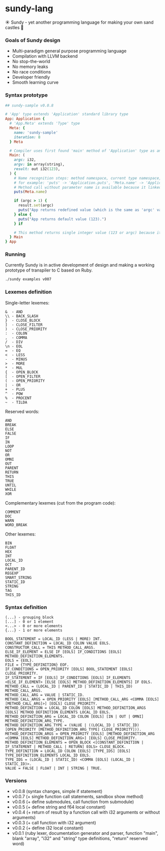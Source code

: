 # sundy-lang
☀️ Sundy - yet another programming language for making your own sand castles 👑

### Goals of Sundy design

* Multi-paradigm general purpose programming language
* Compilation with LLVM backend
* No stop-the-world
* No memory leaks
* No race conditions
* Developer friendly
* Smooth learning curve

### Syntax prototype

```ruby
## sundy-sample v0.0.8

# 'App' type extends 'Application' standard library type
App: Application {
  # 'App.Meta' extends 'Type' type
  Meta: {
    name: 'sundy-sample'
    iteration: 8
  } Meta

  # Compiler uses first found 'main' method of 'Application' type as an entrypoint function, here it is 'App.main'
  Main: (
    argc: i32, 
    argv: in array(string), 
    result: out i32(123),
  ) {
    # Name recognition steps: method namespace, current type namespace, global namespace
    # for example: 'puts' -> 'Application.puts', 'Meta.name' -> 'Application.Meta.name'.
    # Method call without parameter name is available because it linked to a method with single 'in' parameter.
    puts(Meta.name)

    if (argc > 1) {
      result.set(argc)
      puts("App returns redefined value (which is the same as 'argc' value).")
    } else {
      puts("App returns default value (123).")
    } if

    # This method returns single integer value (123 or argc) because it has single 'out' parameter which has default value (123).
  } Main
} App
```

### Running

Currently Sundy is in active development of design and making a working prototype of transpiler to C based on Ruby.

```sh
./sundy examples v007
```

### Lexemes definition

Single-letter lexemes:

```
&  - AND
\\ - BACK_SLASH
}  - CLOSE_BLOCK
]  - CLOSE_FILTER
)  - CLOSE_PRIORITY
:  - COLON
,  - COMMA
/  - DIV
\n - EOL
=  - EQ
<  - LESS
-  - MINUS
>  - MORE
*  - MUL
{  - OPEN_BLOCK
[  - OPEN_FILTER
(  - OPEN_PRIORITY
|  - OR
+  - PLUS
^  - POW
%  - PROCENT
~  - TILDA
```

Reserved words:

```
AND
BREAK
ELSE
FALSE
IF
IN
LOOP
NOT
OR
OMNI
OUT
PARENT
RETURN
THIS
TRUE
UNTIL
WHILE
XOR
```

Сomplementary lexemes (cut from the program code):

```
COMMENT
DOC
WARN
WORD_BREAK
```

Other lexemes:

```
BIN
FLOAT
HEX
INT
LOCAL_ID
OCT
PARENT_ID
REGEXP
SMART_STRING
STATIC_ID
STRING
TAG
THIS_ID
```

### Syntax definition

```
(...) - grouping block
[...] - 0 or 1 element
<...> - 0 or more elements
{...} - 1 or more elements

BOOL_STATEMENT = LOCAL_ID (LESS | MORE) INT.
CONSTANT_DEFINITION = LOCAL_ID COLON VALUE EOLS.
CONSTRUCTOR_CALL = THIS METHOD_CALL_ARGS.
ELSE_IF_ELEMENT = ELSE IF [EOLS] IF_CONDITIONS [EOLS] METHOD_DEFINITION_ELEMENTS.
EOLS = {EOL}.
FILE = {TYPE_DEFINITION} EOF.
IF_CONDITIONS = OPEN_PRIORITY [EOLS] BOOL_STATEMENT [EOLS] CLOSE_PRIORITY.
IF_STATEMENT = IF [EOLS] IF_CONDITIONS [EOLS] IF_ELEMENTS <ELSE_IF_ELEMENT> [ELSE [EOLS] METHOD_DEFINITION_ELEMENTS] IF EOLS.
METHOD_CALL = (LOCAL_ID | PARENT_ID | STATIC_ID | THIS_ID) METHOD_CALL_ARGS.
METHOD_CALL_ARG = VALUE | STATIC_ID.
METHOD_CALL_ARGS = OPEN_PRIORITY [EOLS] [METHOD_CALL_ARG <COMMA [EOLS] [METHOD_CALL_ARG]>] [EOLS] CLOSE_PRIORITY.
METHOD_DEFINITION = LOCAL_ID COLON [EOLS] METHOD_DEFINITION_ARGS [EOLS] METHOD_DEFINITION_ELEMENTS LOCAL_ID EOLS.
METHOD_DEFINITION_ARG = LOCAL_ID COLON [EOLS] [IN | OUT | OMNI] METHOD_DEFINITION_ARG_TYPE.
METHOD_DEFINITION_ARG_TYPE = (VALUE | ((LOCAL_ID | STATIC_ID) [OPEN_PRIORITY [METHOD_DEFINITION_ARG_TYPE] CLOSE_PRIORITY])).
METHOD_DEFINITION_ARGS = OPEN_PRIORITY [EOLS] [METHOD_DEFINITION_ARG <COMMA [EOLS] METHOD_DEFINITION_ARG>] [EOLS] CLOSE_PRIORITY.
METHOD_DEFINITION_ELEMENTS = OPEN_BLOCK <[CONSTANT_DEFINITION | IF_STATEMENT | METHOD_CALL | RETURN] EOLS> CLOSE_BLOCK.
TYPE_DEFINITION = LOCAL_ID COLON [EOLS] [TYPE_IDS] [EOLS] TYPE_DEFINITION_ELEMENTS LOCAL_ID EOLS.
TYPE_IDS = (LOCAL_ID | STATIC_ID) <COMMA [EOLS] (LOCAL_ID | STATIC_ID)>.
VALUE = FALSE | FLOAT | INT | STRING | TRUE.
```

### Versions
* v0.0.8 (syntax changes, simple if statement)
* v0.0.7 (+ single function call statements, sandbox show method)
* v0.0.6 (+ define submodules, call function from submodule)
* v0.0.5 (+ define string and f64 local constant)
* v0.0.4 (+ return of result by a function call with i32 arguments or without arguments)
* v0.0.3 (+ call function with i32 argument)
* v0.0.2 (+ define i32 local constant)
* v0.0.1 (ruby lexer, documentation generator and parser, function "main", blank "array", "i32" and "string" type definitions, "return" reserved word)